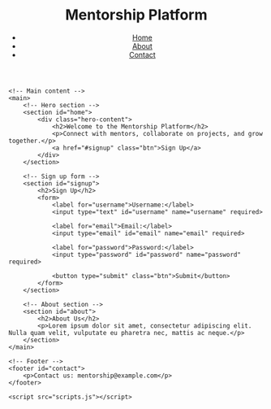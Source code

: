 <!DOCTYPE html>
<html lang="en">
<head>
    <meta charset="UTF-8">
    <meta name="viewport" content="width=device-width, initial-scale=1.0">
    <title>Mentorship Platform</title>
    <link rel="stylesheet" href="styles.css">
</head>
<body>
    <!-- Header -->
    <header>
        <h1>Mentorship Platform</h1>
        <!-- Navigation links -->
        <nav>
            <ul>
                <li><a href="#home">Home</a></li>
                <li><a href="#about">About</a></li>
                <li><a href="#contact">Contact</a></li>
                <!-- Add more navigation links as needed -->
            </ul>
        </nav>
    </header>
    
    <!-- Main content -->
    <main>
        <!-- Hero section -->
        <section id="home">
            <div class="hero-content">
                <h2>Welcome to the Mentorship Platform</h2>
                <p>Connect with mentors, collaborate on projects, and grow together.</p>
                <a href="#signup" class="btn">Sign Up</a>
            </div>
        </section>

        <!-- Sign up form -->
        <section id="signup">
            <h2>Sign Up</h2>
            <form>
                <label for="username">Username:</label>
                <input type="text" id="username" name="username" required>

                <label for="email">Email:</label>
                <input type="email" id="email" name="email" required>

                <label for="password">Password:</label>
                <input type="password" id="password" name="password" required>

                <button type="submit" class="btn">Submit</button>
            </form>
        </section>

        <!-- About section -->
        <section id="about">
            <h2>About Us</h2>
            <p>Lorem ipsum dolor sit amet, consectetur adipiscing elit. Nulla quam velit, vulputate eu pharetra nec, mattis ac neque.</p>
        </section>
    </main>

    <!-- Footer -->
    <footer id="contact">
        <p>Contact us: mentorship@example.com</p>
    </footer>

    <script src="scripts.js"></script>
</body>
</html>
